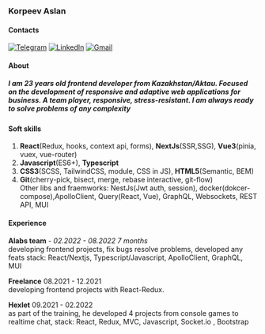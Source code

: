 ### Korpeev Aslan

#### Contacts
[![Telegram](https://img.shields.io/badge/Telegram-2CA5E0?style=for-the-badge&logo=telegram&logoColor=white)](https://t.me/doesntmatterwhoiamm)
[![LinkedIn](https://img.shields.io/badge/linkedin-%230077B5.svg?style=for-the-badge&logo=linkedin&logoColor=white)](https://www.linkedin.com/in/aslan-korpeev-297151221?lipi=urn%3Ali%3Apage%3Ad_flagship3_profile_view_base_contact_details%3B2mqSsHM%2BTzOj5anfKHGPwQ%3D%3D)
[![Gmail](https://img.shields.io/badge/Gmail-D14836?style=for-the-badge&logo=gmail&logoColor=white)](https://mail.google.com/mail/?view=cm&fs=1&to=korpeevaslan@gmail.com&bcc=someone.else@example.com)

#### About
##### _I am 23 years old frontend developer from Kazakhstan/Aktau. Focused on the development of responsive and adaptive web applications for business. A team player, responsive, stress-resistant. I am always ready to solve problems of any complexity_

#### Soft skills
1. **React**(Redux, hooks, context api, forms), **NextJs**(SSR,SSG), **Vue3**(pinia, vuex, vue-router)
2. **Javascript**(ES6+), **Typescript**
3. **CSS3**(SCSS, TailwindCSS, module, CSS in JS), **HTML5**(Semantic, BEM)
4. **Git**(cherry-pick, bisect, merge, rebase interactive, git-flow)\
Other libs and fraemworks: NestJs(Jwt auth, session), docker(dokcer-compose),ApolloClient, Query(React, Vue), GraphQL, Websockets, REST API, MUI

#### Experience
**Alabs team** - _02.2022 - 08.2022 7 months_\
    developing frontend projects, fix bugs resolve problems, developed any feats 
    stack: React/Nextjs, Typescript/Javascript, ApolloClient, GraphQL, MUI

**Freelance** 08.2021 - 12.2021\
    developing frontend projects with React-Redux.

**Hexlet** 09.2021 - 02.2022\
as part of the training, he developed 4 projects from console games to realtime chat, stack: React, Redux, MVC, Javascript, Socket.io , Bootstrap
